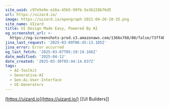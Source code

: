 ```yaml
---
site_uuid: c97e5e9e-a16a-45b5-99fb-5e36228b76d5
url: https://uizard.io/
image: https://uizard.io/opengraph-2021-04-26-10-35.png
site_name: UIzard
title: UI Design Made Easy, Powered By AI
og_screenshot_url: >-
  https://og-screenshots-prod.s3.amazonaws.com/1366x768/80/false/73ff4b4be188cbcddb89a513de0a5cf8533865b0677c6196abee2c2bfc93c346.jpeg
jina_last_request: '2025-03-09T06:45:13.105Z'
jina_error: Error occurred
og_last_fetch: '2025-03-07T05:19:19.166Z'
date_modified: '2025-04-12'
date_created: '2025-03-30T05:44:14.837Z'
tags:
  - AI-Toolkit
  - Generative-AI
  - Gen-Ai-User-Interface
  - UI-Generators
---
```




































[https://uizard.io](https://uizard.io/)
[[UI Builders]]
